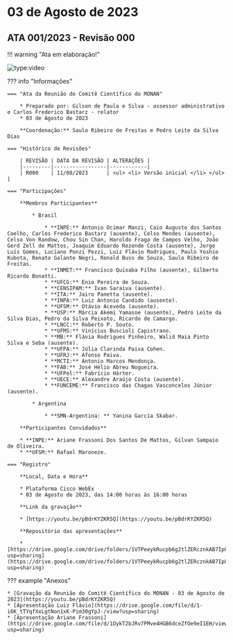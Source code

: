 # 03 de Agosto de 2023

## ATA 001/2023 - Revisão 000

!!! warning "Ata em elaboração!"

![type:video](https://youtube.com/embed/pBdrKYZKR5Q)


??? info "Informações"

    === "Ata da Reunião do Comitê Científico do MONAN"
    
        * Preparado por: Gilson de Paula e Silva - assessor administrativo e Carlos Frederico Bastarz - relator
        * 03 de Agosto de 2023
        
        **Coordenação:** Saulo Ribeiro de Freitas e Pedro Leite da Silva Dias

    === "Histórico de Revisões"

        | REVISÃO | DATA DA REVISÃO | ALTERAÇÕES |
        |---------|-----------------|------------|
        | R000    | 11/08/2023      | <ul> <li> Versão inicial </li> </ul> |
    
    === "Participações"
    
        **Membros Participantes**
        
            * Brasil

                * **INPE:** Antonio Ocimar Manzi, Caio Augusto dos Santos Coelho, Carlos Frederico Bastarz (ausente), Celso Mendes (ausente), Celso Von Randow, Chou Sin Chan, Haroldo Fraga de Campos Velho, João Gerd Zell de Mattos, Joaquim Eduardo Rezende Costa (ausente), Jorge Luís Gomes, Luciano Ponzi Pezzi, Luiz Flávio Rodrigues, Paulo Yoshio Kubota, Renato Galante Negri, Ronald Buss de Souza, Saulo Ribeiro de Freitas.
                * **INMET:** Francisco Quixaba Filho (ausente), Gilberto Ricardo Bonatti.
                * **UFCG:** Enio Pereira de Souza.
                * **CENSIPAM:** Ivan Saraiva (ausente).
                * **ITA:** Jairo Panetta (ausente).
                * **INPA:** Luiz Antonio Candido (ausente).
                * **UFSM:** Otávio Acevedo (ausente).
                * **USP:** Márcia Akemi Yamasoe (ausente), Pedro Leite da Silva Dias, Pedro da Silva Peixoto, Ricardo de Camargo.
                * **LNCC:** Roberto P. Souto.
                * **UFMS:** Vinícius Buscioli Capistrano.
                * **MB:** Flávia Rodrigues Pinheiro, Walid Maia Pinto Silva e Seba (ausente).
                * **UFPA:** Júlia Clarinda Paiva Cohen.     
                * **UFRJ:** Afonso Paiva.
                * **MCTI:** Antonio Marcos Mendonça.
                * **FAB:** José Hélio Abreu Nogueira.
                * **UFPel:** Fabrício Härter.
                * **UECE:** Alexandre Araújo Costa (ausente).
                * **FUNCEME:** Francisco das Chagas Vasconcelos Júnior (ausente).

            * Argentina

                * **SMN-Argentina: ** Yanina García Skabar.  

        **Participantes Convidados**
        
        * **INPE:** Ariane Frassoni Dos Santos De Mattos, Gilvan Sampaio de Oliveira.
        * **UFSM:** Rafael Maroneze.
    
    === "Registro"
    
        **Local, Data e Hora**
        
        * Plataforma Cisco WebEx
        * 03 de Agosto de 2023, das 14:00 horas às 16:00 horas
        
        **Link da gravação**
        
        * [https://youtu.be/pBdrKYZKR5Q](https://youtu.be/pBdrKYZKR5Q)
        
        **Repositório das apresentações**
        
        * [https://drive.google.com/drive/folders/1VTPeeykRucpb6g2tlZERcznkAB7Ip83p?usp=sharing](https://drive.google.com/drive/folders/1VTPeeykRucpb6g2tlZERcznkAB7Ip83p?usp=sharing)



??? example "Anexos"

    * [Gravação da Reunião do Comitê Científico do MONAN - 03 de Agosto de 2023](https://youtu.be/pBdrKYZKR5Q)
    * [Apresentação Luiz Flávio](https://drive.google.com/file/d/1-i6K_tTYqfXxLgtNon1xK-Pim30gYpJ-/view?usp=sharing)
    * [Apresentação Ariane Frassoni](https://drive.google.com/file/d/1DykT2bJRv7PMve4HGB6dceZfOe9eI1EH/view?usp=sharing)
